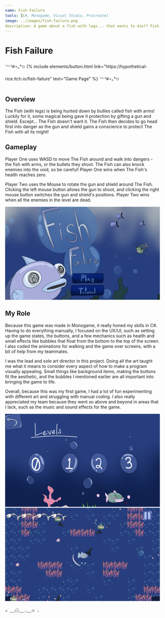 ```yaml
---
name: Fish Failure
tools: [C#, Monogame, Visual Studio, Procreate]
image: ../images/fish-failure.png
description: A game about a fish with legs... that wants to die?? Fish Failure is a competitive 2D two player game. I was the Lead Artist as well as a programmer. Click to learn more.
---
```


# Fish Failure

<p class="text-center">𓆝༄⋆｡°✩
{% include elements/button.html link="https://hypothetical-rice.itch.io/fish-failure" text="Game Page" %}
𓆝༄⋆｡°✩</p>

## Overview

The Fish (with legs) is being hunted down by bullies called fish with arms! Luckily for it, some magical being gave it protection by gifting a gun and shield. Except... The Fish doesn't want it. The Fish then decides to go head first into danger as the gun and shield gains a conscience to protect The Fish with all its might!


## Gameplay

Player One uses WASD to move The Fish around and walk into dangers - the fish with arms, or the bullets they shoot. The Fish can also knock enemies into the void, so be careful! Player One wins when The Fish's health reaches zero.

Player Two uses the Mouse to rotate the gun and shield around The Fish. Clicking the left mouse button allows the gun to shoot, and clicking the right mouse button switches the gun and shield's positions. Player Two wins when all the enemies in the level are dead.

![preview](../images/fish-failure-title.png)

## My Role

Because this game was made in Monogame, it really honed my skills in C#. Having to do everything manually, I focused on the UX/UI, such as setting up the game states, the buttons, and a few mechanics such as health and small effects like bubbles that float from the bottom to the top of the screen. I also coded the animations for walking and the game over screens, with a bit of help from my teammates.

I was the lead and sole art director in this project. Doing all the art taught me what it means to consider every aspect of how to make a program visually appealing. Small things like background items, making the buttons fit the aesthetic, and the bubbles I mentioned earlier are all important into bringing the game to life. 

Overall, because this was my first game, I had a lot of fun experimenting with different art and struggling with manual coding. I also really appreciated my team because they went so above and beyond in areas that I lack, such as the music and sound effects for the game.


![preview](../images/fish-failure-levels.png)
![search](../images/fish-failure-gameplay.png)

<p class="text-center">⊹ ࣪ ﹏𓊝﹏𓂁﹏⊹ ࣪ ˖</p>
